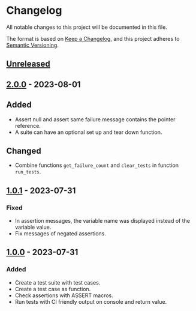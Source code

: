 # Changelog

All notable changes to this project will be documented in this file.

The format is based on
[Keep a Changelog](https://keepachangelog.com/en/1.0.0/), and this project
adheres to [Semantic Versioning](https://semver.org/spec/v2.0.0.html).

## [Unreleased]

## [2.0.0] - 2023-08-01

## Added

-   Assert null and assert same failure message contains the pointer reference.
-   A suite can have an optional set up and tear down function.

## Changed

-   Combine functions `get_failure_count` and `clear_tests` in function
    `run_tests`.

## [1.0.1] - 2023-07-31

### Fixed

-   In assertion messages, the variable name was displayed instead of the
    variable value.
-   Fix messages of negated assertions.

## [1.0.0] - 2023-07-31

### Added

-   Create a test suite with test cases.
-   Create a test case as function.
-   Check assertions with ASSERT macros.
-   Run tests with CI friendly output on console and return value.

[unreleased]: https://github.com/falkoschumann/cunit/compare/v2.0.0...HEAD
[2.0.0]: https://github.com/falkoschumann/cunit/compare/v1.0.1...v2.0.0
[1.0.1]: https://github.com/falkoschumann/cunit/compare/v1.0.0...v1.0.1
[1.0.0]: https://github.com/falkoschumann/cunit/releases/tag/v1.0.0
